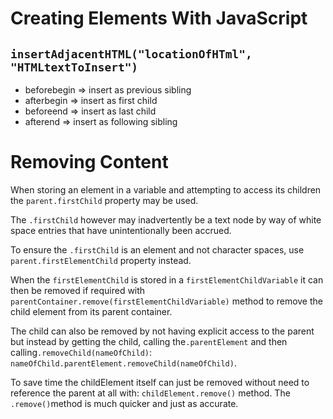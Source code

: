 # Creating Elements With JavaScript

## `insertAdjacentHTML("locationOfHTml", "HTMLtextToInsert")`
- beforebegin => insert as previous sibling
- afterbegin => insert as first child
- beforeend => insert as last child
- afterend => insert as following sibling


# Removing Content
When storing an element in a variable and attempting to access its children the `parent.firstChild` property may be used. 

The `.firstChild` however may inadvertently be a text node by way of white space entries that have unintentionally been accrued. 

To ensure the `.firstChild` is an element and not character spaces, use `parent.firstElementChild` property instead.

When the `firstElementChild` is stored in a `firstElementChildVariable` it can then be removed if required with `parentContainer.remove(firstElementChildVariable)` method to remove the child element from its parent container.

The child can also be removed by not having explicit access to the parent but instead by getting the child, calling the`.parentElement` and then calling`.removeChild(nameOfChild)`:
`nameOfChild.parentElement.removeChild(nameOfChild)`.

To save time the childElement itself can just be removed without need to reference the parent at all with: `childElement.remove()` method. The `.remove()`method is much quicker and just as accurate.

